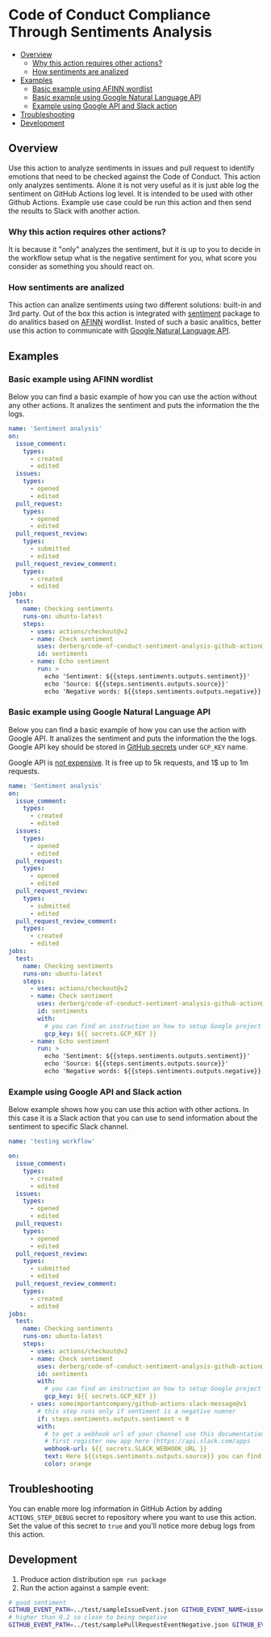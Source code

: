 # Code of Conduct Compliance Through Sentiments Analysis

<!-- toc -->

- [Overview](#overview)
  * [Why this action requires other actions?](#why-this-action-requires-other-actions)
  * [How sentiments are analized](#how-sentiments-are-analized)
- [Examples](#examples)
  * [Basic example using AFINN wordlist](#basic-example-using-afinn-wordlist)
  * [Basic example using Google Natural Language API](#basic-example-using-google-natural-language-api)
  * [Example using Google API and Slack action](#example-using-google-api-and-slack-action)
- [Troubleshooting](#troubleshooting)
- [Development](#development)

<!-- tocstop -->

## Overview

Use this action to analyze sentiments in issues and pull request to identify emotions that need to be checked against the Code of Conduct.
This action only analyzes sentiments. Alone it is not very useful as it is just able log the sentiment on GitHub Actions log level. It is intended to be used with other Github Actions.
Example use case could be run this action and then send the results to Slack with another action.

### Why this action requires other actions? 

It is because it "only" analyzes the sentiment, but it is up to you to decide in the workflow setup what is the negative sentiment for you, what score you consider as something you should react on.

### How sentiments are analized

This action can analize sentiments using two different solutions: built-in and 3rd party. Out of the box this action is integrated with [sentiment](https://www.npmjs.com/package/sentiment) package to do analitics based on [AFINN](http://www2.imm.dtu.dk/pubdb/pubs/6010-full.html) wordlist. Insted of such a basic analitics, better use this action to communicate with [Google Natural Language API](https://cloud.google.com/natural-language/docs/basics).

## Examples

### Basic example using AFINN wordlist

Below you can find a basic example of how you can use the action without any other actions. It analizes the sentiment and puts the information the the logs.

```yaml
name: 'Sentiment analysis'
on: 
  issue_comment:
    types: 
      - created
      - edited
  issues:
    types:
      - opened
      - edited
  pull_request:
    types:
      - opened
      - edited
  pull_request_review:
    types:
      - submitted
      - edited
  pull_request_review_comment:
    types:
      - created
      - edited
jobs:
  test:
    name: Checking sentiments
    runs-on: ubuntu-latest
    steps:
      - uses: actions/checkout@v2
      - name: Check sentiment
        uses: derberg/code-of-conduct-sentiment-analysis-github-action@v1
        id: sentiments
      - name: Echo sentiment
        run: > 
          echo 'Sentiment: ${{steps.sentiments.outputs.sentiment}}'
          echo 'Source: ${{steps.sentiments.outputs.source}}'
          echo 'Negative words: ${{steps.sentiments.outputs.negative}}'
```

### Basic example using Google Natural Language API

Below you can find a basic example of how you can use the action with Google API. It analizes the sentiment and puts the information the the logs. Google API key should be stored in [GitHub secrets](https://docs.github.com/en/actions/configuring-and-managing-workflows/creating-and-storing-encrypted-secrets) under `GCP_KEY` name.

Google API is [not expensive](https://cloud.google.com/natural-language/pricing). It is free up to 5k requests, and 1$ up to 1m requests.

```yaml
name: 'Sentiment analysis'
on: 
  issue_comment:
    types: 
      - created
      - edited
  issues:
    types:
      - opened
      - edited
  pull_request:
    types:
      - opened
      - edited
  pull_request_review:
    types:
      - submitted
      - edited
  pull_request_review_comment:
    types:
      - created
      - edited
jobs:
  test:
    name: Checking sentiments
    runs-on: ubuntu-latest
    steps:
      - uses: actions/checkout@v2
      - name: Check sentiment
        uses: derberg/code-of-conduct-sentiment-analysis-github-action@v1
        id: sentiments
        with:
          # you can find an instruction on how to setup Google project with access to Natural Language API here https://github.com/BogDAAAMN/copy-sentiment-analysis#gcp_key-get-your-gcp-api-key
          gcp_key: ${{ secrets.GCP_KEY }} 
      - name: Echo sentiment
        run: > 
          echo 'Sentiment: ${{steps.sentiments.outputs.sentiment}}'
          echo 'Source: ${{steps.sentiments.outputs.source}}'
          echo 'Negative words: ${{steps.sentiments.outputs.negative}}'
```

### Example using Google API and Slack action

Below example shows how you can use this action with other actions. In this case it is a Slack action that you can use to send information about the sentiment to specific Slack channel.

```yaml
name: 'testing workflow'

on: 
  issue_comment:
    types: 
      - created
      - edited
  issues:
    types:
      - opened
      - edited
  pull_request:
    types:
      - opened
      - edited
  pull_request_review:
    types:
      - submitted
      - edited
  pull_request_review_comment:
    types:
      - created
      - edited
jobs:
  test:
    name: Checking sentiments
    runs-on: ubuntu-latest
    steps:
      - uses: actions/checkout@v2
      - name: Check sentiment
        uses: derberg/code-of-conduct-sentiment-analysis-github-action@v1
        id: sentiments
        with:
          # you can find an instruction on how to setup Google project with access to Natural Language API here https://github.com/BogDAAAMN/copy-sentiment-analysis#gcp_key-get-your-gcp-api-key
          gcp_key: ${{ secrets.GCP_KEY }} 
      - uses: someimportantcompany/github-actions-slack-message@v1
        # this step runs only if sentiment is a negative numner
        if: steps.sentiments.outputs.sentiment < 0
        with:
          # to get a webhook url of your channel use this documentation https://slack.com/intl/en-pl/help/articles/115005265063-Incoming-webhooks-for-Slack
          # first register new app here (https://api.slack.com/apps
          webhook-url: ${{ secrets.SLACK_WEBHOOK_URL }}
          text: Here ${{steps.sentiments.outputs.source}} you can find a potential negative text that requires your attention as the sentiment analysis score is ${{steps.sentiments.outputs.sentiment}}
          color: orange
```

## Troubleshooting

You can enable more log information in GitHub Action by adding `ACTIONS_STEP_DEBUG` secret to repository where you want to use this action. Set the value of this secret to `true` and you'll notice more debug logs from this action.

## Development

1. Produce action distribution `npm run package`
2. Run the action against a sample event:
```bash
# good sentiment
GITHUB_EVENT_PATH=../test/sampleIssueEvent.json GITHUB_EVENT_NAME=issues npm run start
# higher than 0.2 so close to being negative
GITHUB_EVENT_PATH=../test/samplePullRequestEventNegative.json GITHUB_EVENT_NAME=pull_request npm run start
```
